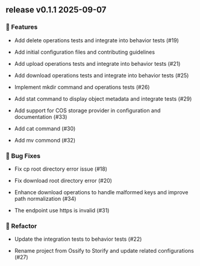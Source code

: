 ## release v0.1.1 2025-09-07

### 🚀 Features

- Add delete operations tests and integrate into behavior tests (#19)

- Add initial configuration files and contributing guidelines

- Add upload operations tests and integrate into behavior tests (#21)

- Add download operations tests and integrate into behavior tests (#25)

- Implement mkdir command and operations tests (#26)

- Add stat command to display object metadata and integrate tests (#29)

- Add support for COS storage provider in configuration and documentation (#33)

- Add cat command (#30)

- Add mv commond (#32)

### 🐛 Bug Fixes

- Fix cp root directory error issue (#18)

- Fix download root directory error (#20)

- Enhance download operations to handle malformed keys and improve path normalization (#34)

- The endpoint use https is invalid (#31)

### 🚜 Refactor

- Update the integration tests  to behavior tests (#22)

- Rename project from Ossify to Storify and update related configurations (#27)
